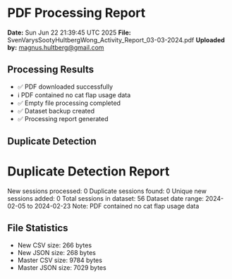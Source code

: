 # PDF Processing Report

**Date:** Sun Jun 22 21:39:45 UTC 2025
**File:** SvenVarysSootyHultbergWong_Activity_Report_03-03-2024.pdf
**Uploaded by:** magnus.hultberg@gmail.com

## Processing Results
- ✅ PDF downloaded successfully
- ℹ️ PDF contained no cat flap usage data
- ✅ Empty file processing completed
- ✅ Dataset backup created
- ✅ Processing report generated

## Duplicate Detection
Duplicate Detection Report
========================
New sessions processed: 0
Duplicate sessions found: 0
Unique new sessions added: 0
Total sessions in dataset: 56
Dataset date range: 2024-02-05 to 2024-02-23
Note: PDF contained no cat flap usage data

## File Statistics
- New CSV size: 266 bytes
- New JSON size: 268 bytes
- Master CSV size: 9784 bytes
- Master JSON size: 7029 bytes

